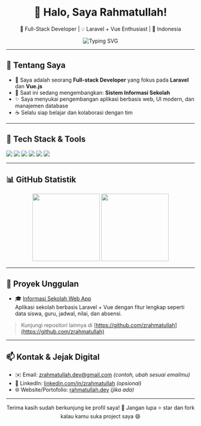<!-- PROFIL README UNTUK GITHUB -->

<h1 align="center">👋 Halo, Saya Rahmatullah!</h1>
<p align="center">
  🚀 Full-Stack Developer | 💡 Laravel + Vue Enthusiast | 📍 Indonesia
</p>

<p align="center">
  <img src="https://readme-typing-svg.herokuapp.com?font=Fira+Code&size=22&duration=4000&pause=1000&color=F97316&center=true&vCenter=true&width=450&lines=Full-stack+Web+Developer;Laravel+%7C+Vue.js+%7C+Tailwind;Suka+ngulik+project+open+source;Selalu+belajar+hal+baru" alt="Typing SVG" />
</p>

---

## 🔧 Tentang Saya
- 🧠 Saya adalah seorang **Full-stack Developer** yang fokus pada **Laravel** dan **Vue.js**
- 🏫 Saat ini sedang mengembangkan: **Sistem Informasi Sekolah**
- ✨ Saya menyukai pengembangan aplikasi berbasis web, UI modern, dan manajemen database
- ☕ Selalu siap belajar dan kolaborasi dengan tim

---

## 🚀 Tech Stack & Tools
<p>
  <img src="https://img.shields.io/badge/Laravel-red?style=for-the-badge&logo=laravel&logoColor=white" />
  <img src="https://img.shields.io/badge/Vue.js-42b883?style=for-the-badge&logo=vue.js&logoColor=white" />
  <img src="https://img.shields.io/badge/MySQL-00618a?style=for-the-badge&logo=mysql&logoColor=white" />
  <img src="https://img.shields.io/badge/TailwindCSS-06B6D4?style=for-the-badge&logo=tailwind-css&logoColor=white" />
  <img src="https://img.shields.io/badge/Git-F05032?style=for-the-badge&logo=git&logoColor=white" />
  <img src="https://img.shields.io/badge/VSCode-007ACC?style=for-the-badge&logo=visual-studio-code&logoColor=white" />
</p>

---

## 📊 GitHub Statistik

<p align="center">
  <img src="https://github-readme-stats.vercel.app/api?username=zrahmatullah&show_icons=true&theme=radical&hide_border=true&count_private=true" height="180" />
  <img src="https://github-readme-stats.vercel.app/api/top-langs/?username=zrahmatullah&layout=compact&theme=radical&hide_border=true" height="180" />
</p>

---

## 🌟 Proyek Unggulan
- 🎓 [Informasi Sekolah Web App](https://github.com/zrahmatullah/Informasi-Sekolah-Web-App)  
  Aplikasi sekolah berbasis Laravel + Vue dengan fitur lengkap seperti data siswa, guru, jadwal, nilai, dan absensi.

> Kunjungi repositori lainnya di [https://github.com/zrahmatullah](https://github.com/zrahmatullah)

---

## 📫 Kontak & Jejak Digital
- ✉️ Email: zrahmatullah.dev@gmail.com *(contoh, ubah sesuai emailmu)*
- 🔗 LinkedIn: [linkedin.com/in/zrahmatullah](https://linkedin.com/in/zrahmatullah) *(opsional)*
- 🌐 Website/Portofolio: [rahmatullah.dev](https://rahmatullah.dev) *(jika ada)*

---

<p align="center">
  Terima kasih sudah berkunjung ke profil saya! 🙏  
  Jangan lupa ⭐ star dan fork kalau kamu suka project saya 😄
</p>
